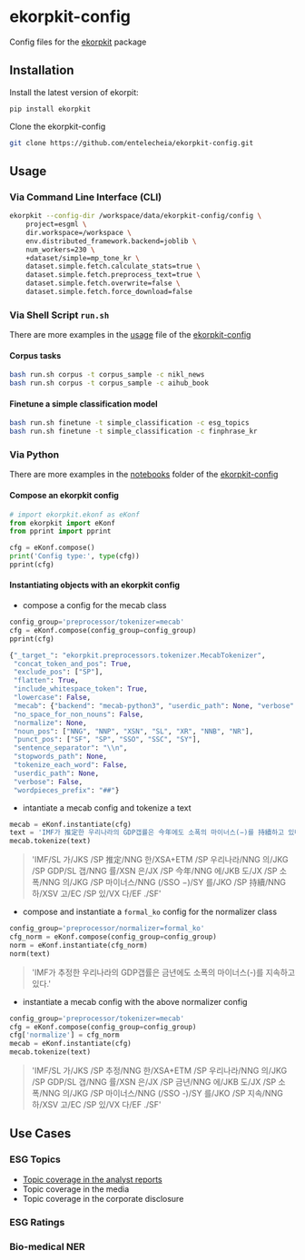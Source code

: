 # ekorpkit-config

Config files for the [ekorpkit](https://github.com/entelecheia/ekorpkit) package

## Installation

Install the latest version of ekorpit:

```bash
pip install ekorpkit
```

Clone the ekorpkit-config

```bash
git clone https://github.com/entelecheia/ekorpkit-config.git
```

## Usage

### Via Command Line Interface (CLI)

```bash
ekorpkit --config-dir /workspace/data/ekorpkit-config/config \
    project=esgml \
    dir.workspace=/workspace \
    env.distributed_framework.backend=joblib \
    num_workers=230 \
    +dataset/simple=mp_tone_kr \
    dataset.simple.fetch.calculate_stats=true \
    dataset.simple.fetch.preprocess_text=true \
    dataset.simple.fetch.overwrite=false \
    dataset.simple.fetch.force_download=false
```

### Via Shell Script `run.sh`

There are more examples in the [usage](https://github.com/entelecheia/ekorpkit-config/blob/main/usage.md) file of the [ekorpkit-config](https://github.com/entelecheia/ekorpkit-config.git)

#### Corpus tasks

```bash
bash run.sh corpus -t corpus_sample -c nikl_news
bash run.sh corpus -t corpus_sample -c aihub_book
```

#### Finetune a simple classification model

```bash
bash run.sh finetune -t simple_classification -c esg_topics
bash run.sh finetune -t simple_classification -c finphrase_kr
```

### Via Python

There are more examples in the [notebooks](https://github.com/entelecheia/ekorpkit-config/tree/main/notebooks) folder of the [ekorpkit-config](https://github.com/entelecheia/ekorpkit-config.git)

#### Compose an ekorpkit config

```python
# import ekorpkit.ekonf as eKonf
from ekorpkit import eKonf
from pprint import pprint

cfg = eKonf.compose()
print('Config type:', type(cfg))
pprint(cfg)
```

#### Instantiating objects with an ekorpkit config

- compose a config for the mecab class

```python
config_group='preprocessor/tokenizer=mecab'
cfg = eKonf.compose(config_group=config_group)
pprint(cfg)
```

```python
{"_target_": "ekorpkit.preprocessors.tokenizer.MecabTokenizer",
 "concat_token_and_pos": True,
 "exclude_pos": ["SP"],
 "flatten": True,
 "include_whitespace_token": True,
 "lowercase": False,
 "mecab": {"backend": "mecab-python3", "userdic_path": None, "verbose": False},
 "no_space_for_non_nouns": False,
 "normalize": None,
 "noun_pos": ["NNG", "NNP", "XSN", "SL", "XR", "NNB", "NR"],
 "punct_pos": ["SF", "SP", "SSO", "SSC", "SY"],
 "sentence_separator": "\\n",
 "stopwords_path": None,
 "tokenize_each_word": False,
 "userdic_path": None,
 "verbose": False,
 "wordpieces_prefix": "##"}
```

- intantiate a mecab config and tokenize a text

```python
mecab = eKonf.instantiate(cfg)
text = 'IMF가 推定한 우리나라의 GDP갭률은 今年에도 소폭의 마이너스(−)를 持續하고 있다.'
mecab.tokenize(text)
```

> 'IMF/SL 가/JKS /SP 推定/NNG 한/XSA+ETM /SP 우리나라/NNG 의/JKG /SP GDP/SL 갭/NNG 률/XSN 은/JX /SP 今年/NNG 에/JKB 도/JX /SP 소폭/NNG 의/JKG /SP 마이너스/NNG (/SSO −)/SY 를/JKO /SP 持續/NNG 하/XSV 고/EC /SP 있/VX 다/EF ./SF'

- compose and instantiate a `formal_ko` config for the normalizer class

```python
config_group='preprocessor/normalizer=formal_ko'
cfg_norm = eKonf.compose(config_group=config_group)
norm = eKonf.instantiate(cfg_norm)
norm(text)
```

> 'IMF가 추정한 우리나라의 GDP갭률은 금년에도 소폭의 마이너스(-)를 지속하고 있다.'

- instantiate a mecab config with the above normalizer config

```python
config_group='preprocessor/tokenizer=mecab'
cfg = eKonf.compose(config_group=config_group)
cfg['normalize'] = cfg_norm
mecab = eKonf.instantiate(cfg)
mecab.tokenize(text)
```

> 'IMF/SL 가/JKS /SP 추정/NNG 한/XSA+ETM /SP 우리나라/NNG 의/JKG /SP GDP/SL 갭/NNG 률/XSN 은/JX /SP 금년/NNG 에/JKB 도/JX /SP 소폭/NNG 의/JKG /SP 마이너스/NNG (/SSO -)/SY 를/JKO /SP 지속/NNG 하/XSV 고/EC /SP 있/VX 다/EF ./SF'

## Use Cases

### ESG Topics

- [Topic coverage in the analyst reports](docs/usecases/esg_topics/anlalyst.md)
- Topic coverage in the media
- Topic coverage in the corporate disclosure

### ESG Ratings

### Bio-medical NER

